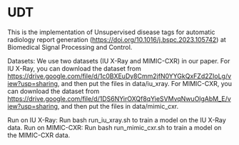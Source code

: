 # UDT
This is the implementation of Unsupervised disease tags for automatic radiology report generation (https://doi.org/10.1016/j.bspc.2023.105742) at Biomedical Signal Processing and Control.

Datasets:
We use two datasets (IU X-Ray and MIMIC-CXR) in our paper.
For IU X-Ray, you can download the dataset from https://drive.google.com/file/d/1c0BXEuDy8Cmm2jfN0YYGkQxFZd2ZIoLg/view?usp=sharing, and then put the files in data/iu_xray.
For MIMIC-CXR, you can download the dataset from https://drive.google.com/file/d/1DS6NYirOXQf8qYieSVMvqNwuOlgAbM_E/view?usp=sharing, and then put the files in data/mimic_cxr.

Run on IU X-Ray:
Run bash run_iu_xray.sh to train a model on the IU X-Ray data.
Run on MIMIC-CXR:
Run bash run_mimic_cxr.sh to train a model on the MIMIC-CXR data.
